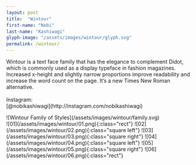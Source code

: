 ```yaml
---
layout: post
title:  "Wintour"
first-name: "Nobi"
last-name: "Kashiwagi"
glyph-image: "/assets/images/wintour/glyph.svg"
permalink: /wintour/
---
```

<div class="post-info">
  <p class="post-description" markdown="1">
    Wintour is a text face family that has the elegance to complement Didot, which is commonly used as a display typeface in fashion magazines. Increased x-height and slightly narrow proportions improve readability and increase the word count on the page. It’s a new Times New Roman alternative.
    <br>
    <br>
    Instagram:
    <br>
    [@nobikashiwagi](http://instagram.com/nobikashiwagi)
  </p>
  <div class="post-styles" markdown="1">
  ![Wintour Family of Styles](/assets/images/wintour/family.svg)
  </div>
</div>
<section class="post-images" markdown="1">
![01](/assets/images/wintour/01.png){:class="rect"}
![02](/assets/images/wintour/02.png){:class="square left"}
![03](/assets/images/wintour/03.png){:class="square right"}
![04](/assets/images/wintour/04.png){:class="square left"}
![05](/assets/images/wintour/05.png){:class="square right"}
![06](/assets/images/wintour/06.png){:class="rect"}
</section>
